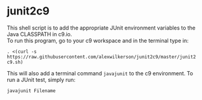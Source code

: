 # junit2c9
This shell script is to add the appropriate JUnit environment variables to the Java CLASSPATH in c9.io.  
To run this program, go to your c9 workspace and in the terminal type in:

`. <(curl -s https://raw.githubusercontent.com/alexwilkerson/junit2c9/master/junit2c9.sh)`

This will also add a terminal command `javajunit` to the c9 environment. To run a JUnit test, simply run:

`javajunit Filename`
